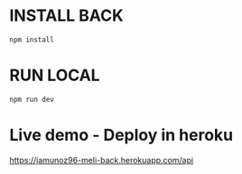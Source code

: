 # INSTALL BACK


```
npm install
```


# RUN LOCAL


```
npm run dev
```

# Live demo - Deploy in heroku
https://jamunoz96-meli-back.herokuapp.com/api
